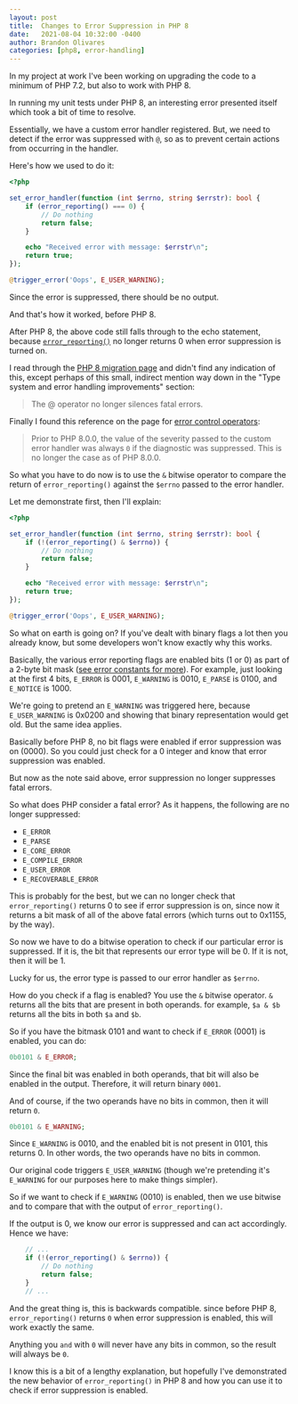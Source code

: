 ```yaml
---
layout: post
title:  Changes to Error Suppression in PHP 8
date:   2021-08-04 10:32:00 -0400
author: Brandon Olivares
categories: [php8, error-handling]
---
```


In my project at work I've been working on upgrading the code to a minimum of PHP 7.2, but also to work with PHP 8.

In running my unit tests under PHP 8, an interesting error presented itself which took a bit of time to resolve.

Essentially, we have a custom error handler registered. But, we need to detect if the error was suppressed with `@`, so as to prevent certain actions from occurring in the handler.

Here's how we used to do it:

```php
<?php

set_error_handler(function (int $errno, string $errstr): bool {
    if (error_reporting() === 0) {
        // Do nothing
        return false;
    }

    echo "Received error with message: $errstr\n";
    return true;
});

@trigger_error('Oops', E_USER_WARNING);
```

Since the error is suppressed, there should be no output.

And that's how it worked, before PHP 8.

After PHP 8, the above code still falls through to the echo statement, because [`error_reporting()`][error reporting] no longer returns 0 when error suppression is turned on.

I read through the [PHP 8 migration page][PHP 8 migration] and didn't find any indication of this, except perhaps of this small, indirect mention way down in the "Type system and error handling improvements" section:

> The @ operator no longer silences fatal errors.

Finally I found this reference on the page for [error control operators]:

> Prior to PHP 8.0.0, the value of the severity passed to the custom error handler was always `0` if the diagnostic was suppressed. This is no longer the case as of PHP 8.0.0.

So what you have to do now is to use the `&` bitwise operator to compare the return of `error_reporting()` against the `$errno` passed to the error handler.

Let me demonstrate first, then I'll explain:

```php
<?php

set_error_handler(function (int $errno, string $errstr): bool {
    if (!(error_reporting() & $errno)) {
        // Do nothing
        return false;
    }

    echo "Received error with message: $errstr\n";
    return true;
});

@trigger_error('Oops', E_USER_WARNING);
```

So what on earth is going on? If you've dealt with binary flags a lot then you already know, but some developers won't know exactly why this works.

Basically, the various error reporting flags are enabled bits (1 or 0) as part of a 2-byte bit mask ([see error constants for more][error constants]). For example, just looking at the first 4 bits, `E_ERROR` is 0001, `E_WARNING` is 0010, `E_PARSE` is 0100, and `E_NOTICE` is 1000.

We're going to pretend an `E_WARNING` was triggered here, because `E_USER_WARNING` is 0x0200 and showing that binary representation would get old. But the same idea applies.

Basically before PHP 8, no bit flags were enabled if error suppression was on (0000). So you could just check for a 0 integer and know that error suppression was enabled.

But now as the note said above, error suppression no longer suppresses fatal errors.

So what does PHP consider a fatal error? As it happens, the following are no longer suppressed:

* `E_ERROR`
* `E_PARSE`
* `E_CORE_ERROR`
* `E_COMPILE_ERROR`
* `E_USER_ERROR`
* `E_RECOVERABLE_ERROR`

This is probably for the best, but we can no longer check that `error_reporting()` returns 0 to see if error suppression is on, since now it returns a bit mask of all of the above fatal errors (which turns out to 0x1155, by the way).

So now we have to do a bitwise operation to check if our particular error is suppressed. If it is, the bit that represents our error type will be 0. If it is not, then it will be 1.

Lucky for us, the error type is passed to our error handler as `$errno`.

How do you check if a flag is enabled? You use the `&` bitwise operator. `&` returns all the bits that are present in both operands. for example, `$a & $b` returns all the bits in both `$a` and `$b`.

So if you have the bitmask 0101 and want to check if `E_ERROR` (0001) is enabled, you can do:

```php
0b0101 & E_ERROR;
```

Since the final bit was enabled in both operands, that bit will also be enabled in the output. Therefore, it will return binary `0001`.

And of course, if the two operands have no bits in common, then it will return `0`.

```php
0b0101 & E_WARNING;
```

Since `E_WARNING` is 0010, and the enabled bit is not present in 0101, this returns 0. In other words, the two operands have no bits in common.

Our original code triggers `E_USER_WARNING` (though we're pretending it's `E_WARNING` for our purposes here to make things simpler).

So if we want to check if `E_WARNING` (0010) is enabled, then we use bitwise and to compare that with the output of `error_reporting()`.

If the output is 0, we know our error is suppressed and can act accordingly. Hence we have:
```php
    // ...
    if (!(error_reporting() & $errno)) {
        // Do nothing
        return false;
    }
    // ...
```

And the great thing is, this is backwards compatible. since before PHP 8, `error_reporting()` returns `0` when error suppression is enabled, this will work exactly the same.

Anything you `and` with `0` will never have any bits in common, so the result will always be `0`.

I know this is a bit of a lengthy explanation, but hopefully I've demonstrated the new behavior of `error_reporting()` in PHP 8 and how you can use it to check if error suppression is enabled.

[error reporting]: https://www.php.net/manual/en/function.error-reporting.php
[PHP 8 migration]: https://www.php.net/releases/8.0/en.php
[error control operators]: https://www.php.net/manual/en/language.operators.errorcontrol.php
[error constants]: https://www.php.net/manual/en/errorfunc.constants.php
